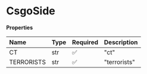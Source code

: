 # CsgoSide

**Properties**

| Name       | Type | Required | Description  |
| :--------- | :--- | :------- | :----------- |
| CT         | str  | ✅       | "ct"         |
| TERRORISTS | str  | ✅       | "terrorists" |

<!-- This file was generated by liblab | https://liblab.com/ -->
